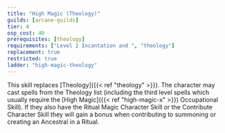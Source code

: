 ```yaml
---
title: "High Magic (Theology)"
guilds: [arcane-guilds]
tier: 4
osp_cost: 40
prerequisites: [theology]
requirements: ["Level 2 Incantation and ", "theology"]
replacement: true
restricted: true
ladder: "high-magic-theology"
---
```

This skill replaces [Theology]({{< ref "theology" >}}). The character may cast spells from the Theology list (including the third level spells which usually require the [High Magic]({{< ref "high-magic-x" >}}) Occupational Skill). If they also have the Ritual Magic Character Skill or the Contribute Character Skill they will gain a bonus when contributing to summoning or creating an Ancestral in a Ritual.